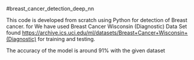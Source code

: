 #breast_cancer_detection_deep_nn

This code is developed from scratch using Python for detection of Breast cancer. for 
We have used Breast Cancer Wisconsin (Diagnostic) Data Set found https://archive.ics.uci.edu/ml/datasets/Breast+Cancer+Wisconsin+(Diagnostic) for training and testing.

The accuracy of the model is around 91% with the given dataset







